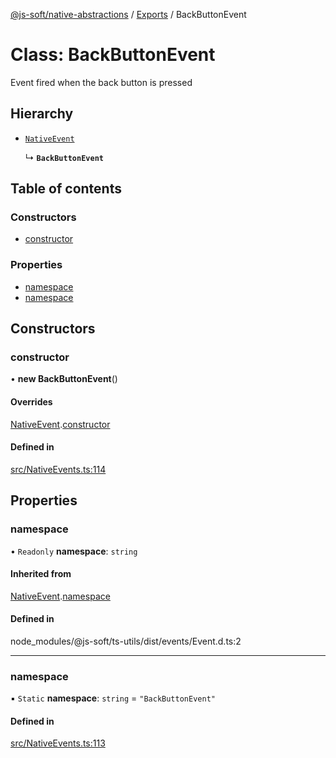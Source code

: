 [@js-soft/native-abstractions](../README.md) / [Exports](../modules.md) / BackButtonEvent

# Class: BackButtonEvent

Event fired when the back button is pressed

## Hierarchy

- [`NativeEvent`](NativeEvent.md)

  ↳ **`BackButtonEvent`**

## Table of contents

### Constructors

- [constructor](BackButtonEvent.md#constructor)

### Properties

- [namespace](BackButtonEvent.md#namespace)
- [namespace](BackButtonEvent.md#namespace)

## Constructors

### constructor

• **new BackButtonEvent**()

#### Overrides

[NativeEvent](NativeEvent.md).[constructor](NativeEvent.md#constructor)

#### Defined in

[src/NativeEvents.ts:114](https://github.com/js-soft/ts-native-access/blob/0bbfc64/packages/abstractions/src/NativeEvents.ts#L114)

## Properties

### namespace

• `Readonly` **namespace**: `string`

#### Inherited from

[NativeEvent](NativeEvent.md).[namespace](NativeEvent.md#namespace)

#### Defined in

node_modules/@js-soft/ts-utils/dist/events/Event.d.ts:2

___

### namespace

▪ `Static` **namespace**: `string` = `"BackButtonEvent"`

#### Defined in

[src/NativeEvents.ts:113](https://github.com/js-soft/ts-native-access/blob/0bbfc64/packages/abstractions/src/NativeEvents.ts#L113)
